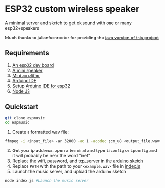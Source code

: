 # ESP32 custom wireless speaker

A minimal server and sketch to get ok sound with one or many esp32+speakers

Much thanks to julianfschroeter for providing the [java version of this project](https://www.hackster.io/julianfschroeter/stream-your-audio-on-the-esp32-2e4661)

## Requirements
1. [An esp32 dev board](https://www.amazon.com/s?k=esp32+dev+board&crid=3CI4H0N9A2J4&sprefix=esp+dev+b%2Caps%2C118&ref=nb_sb_ss_ts-doa-p_1_9)
2. [A mini speaker](https://www.amazon.com/arduino-speaker/s?k=arduino+speaker)
3. [Mini amplifier](https://www.amazon.com/arduino-amplifier/s?k=arduino+amplifier)
4. [Arduino IDE](https://www.arduino.cc/en/software)
5. [Setup Arduino IDE for esp32](https://randomnerdtutorials.com/installing-the-esp32-board-in-arduino-ide-windows-instructions/)
6. [Node JS](https://nodejs.org/en)

## Quickstart
```bash
git clone espmusic
cd espmusic
```

1. Create a formatted wav file:
```bash
ffmpeg -i <input_file> -ar 32000 -ac 1 -acodec pcm_u8 <output_file.wav>
````
2. Get your ip address: open a terminal and type `ifconfig` or `ipconfig` and it will probably be near the word "inet"
3. Replace the wifi, password, and tcp_server in the [arduino sketch]()
4. Replace `PATH` with the path to your `<example.wav>` file in [index.js]()
5. Launch the music server, and upload the arduino sketch
```bash
node index.js #Launch the music server
```
